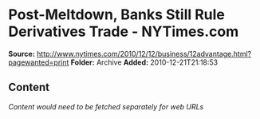 # Post-Meltdown, Banks Still Rule Derivatives Trade - NYTimes.com

**Source:** http://www.nytimes.com/2010/12/12/business/12advantage.html?pagewanted=print
**Folder:** Archive
**Added:** 2010-12-21T21:18:53




## Content
*Content would need to be fetched separately for web URLs*

